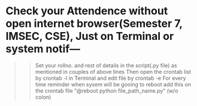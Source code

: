 # Check your Attendence without open internet browser(Semester 7, IMSEC, CSE), Just on Terminal or system notif—
  >> Set your rollno. and rest of details in the script(.py file) as mentioned in couples of above lines
  >> Then open the crontab list by crontab -l in Terminal and edit file by crontab -e
      For every time reminder when sysem will be gooing to  reboot
        add this on the crontab file "@reboot python file_path_name.py" (w/o colon)

